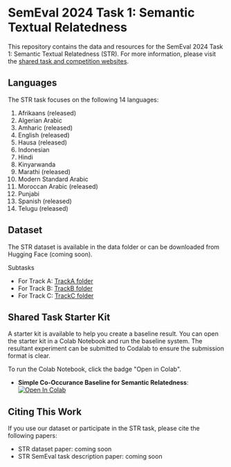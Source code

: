 # SemEval 2024 Task 1: Semantic Textual Relatedness

This repository contains the data and resources for the SemEval 2024 Task 1: Semantic Textual Relatedness (STR). For more information, please visit the [shared task and competition websites](https://semantic-textual-relatedness.github.io).

## Languages

The STR task focuses on the following 14 languages:


1. Afrikaans (released)
2. Algerian Arabic
4. Amharic (released)
5. English (released)
6. Hausa (released)
7. Indonesian
8. Hindi
9. Kinyarwanda
10. Marathi (released)
11. Modern Standard Arabic
12. Moroccan Arabic (released)
13. Punjabi
14. Spanish  (released)
15. Telugu (released)

## Dataset

The STR dataset is available in the data folder or can be downloaded from Hugging Face (coming soon).

Subtasks

- For Track  A: [TrackA folder](https://github.com/semantic-textual-relatedness/Semantic_Relatedness_SemEval2024/tree/main/Task%20A)
- For Track  B: [TrackB folder](https://github.com/semantic-textual-relatedness/Semantic_Relatedness_SemEval2024/tree/main/Task%20B)
- For Track  C: [TrackC folder](https://github.com/semantic-textual-relatedness/Semantic_Relatedness_SemEval2024/tree/main/Task%20C)


## Shared Task Starter Kit

A starter kit is available to help you create a baseline result. You can open the starter kit in a Colab Notebook and run the baseline system. The resultant experiment can be submitted to Codalab to ensure the submission format is clear.

To run the Colab Notebook, click the badge "Open in Colab".


- **Simple Co-Occurance Baseline for Semantic Relatedness**: <a target="_blank" href="https://colab.research.google.com/github/shmuhammadd/semantic_relatedness/blob/main/Simple_English_Baseline_v2.ipynb">
  <img src="https://colab.research.google.com/assets/colab-badge.svg" alt="Open In Colab"/>
</a>


## Citing This Work

If you use our dataset or participate in the STR task, please cite the following papers:

- STR dataset paper: coming soon 
- STR SemEval task description paper: coming soon 


